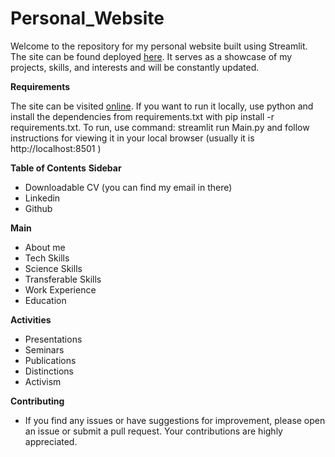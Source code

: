 # Personal_Website
Welcome to the repository for my personal website built using Streamlit. The site can be found deployed [here](https://dimigko.streamlit.app/). It serves as a showcase of my projects, skills, and interests and will be constantly updated.

**Requirements**

The site can be visited [online](https://dimigko.streamlit.app/).
If you want to run it locally, use python and install the dependencies from requirements.txt with pip install -r requirements.txt.
To run, use command: streamlit run Main.py and follow instructions for viewing it in your local browser (usually it is http://localhost:8501 )

**Table of Contents** 
**Sidebar**
- Downloadable CV (you can find my email in there)
- Linkedin
- Github 

**Main**
- About me
- Tech Skills
- Science Skills
- Transferable Skills
- Work Experience
- Education

**Activities**
- Presentations
- Seminars
- Publications
- Distinctions
- Activism

**Contributing**
- If you find any issues or have suggestions for improvement, please open an issue or submit a pull request. Your contributions are highly appreciated.



